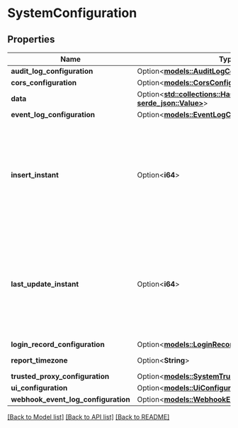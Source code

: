 # SystemConfiguration

## Properties

Name | Type | Description | Notes
------------ | ------------- | ------------- | -------------
**audit_log_configuration** | Option<[**models::AuditLogConfiguration**](AuditLogConfiguration.md)> |  | [optional]
**cors_configuration** | Option<[**models::CorsConfiguration**](CORSConfiguration.md)> |  | [optional]
**data** | Option<[**std::collections::HashMap<String, serde_json::Value>**](serde_json::Value.md)> |  | [optional]
**event_log_configuration** | Option<[**models::EventLogConfiguration**](EventLogConfiguration.md)> |  | [optional]
**insert_instant** | Option<**i64**> | The number of milliseconds since the unix epoch: January 1, 1970 00:00:00 UTC. This value is always in UTC. | [optional]
**last_update_instant** | Option<**i64**> | The number of milliseconds since the unix epoch: January 1, 1970 00:00:00 UTC. This value is always in UTC. | [optional]
**login_record_configuration** | Option<[**models::LoginRecordConfiguration**](LoginRecordConfiguration.md)> |  | [optional]
**report_timezone** | Option<**String**> | Timezone Identifier | [optional]
**trusted_proxy_configuration** | Option<[**models::SystemTrustedProxyConfiguration**](SystemTrustedProxyConfiguration.md)> |  | [optional]
**ui_configuration** | Option<[**models::UiConfiguration**](UIConfiguration.md)> |  | [optional]
**webhook_event_log_configuration** | Option<[**models::WebhookEventLogConfiguration**](WebhookEventLogConfiguration.md)> |  | [optional]

[[Back to Model list]](../README.md#documentation-for-models) [[Back to API list]](../README.md#documentation-for-api-endpoints) [[Back to README]](../README.md)


